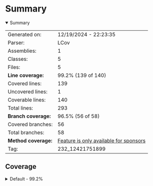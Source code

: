 # Summary
<details open><summary>Summary</summary>

|||
|:---|:---|
| Generated on: | 12/19/2024 - 22:23:35 |
| Parser: | LCov |
| Assemblies: | 1 |
| Classes: | 5 |
| Files: | 5 |
| **Line coverage:** | 99.2% (139 of 140) |
| Covered lines: | 139 |
| Uncovered lines: | 1 |
| Coverable lines: | 140 |
| Total lines: | 293 |
| **Branch coverage:** | 96.5% (56 of 58) |
| Covered branches: | 56 |
| Total branches: | 58 |
| **Method coverage:** | [Feature is only available for sponsors](https://reportgenerator.io/pro) |
| Tag: | 232_12421751899 |

</details>

## Coverage
<details><summary>Default - 99.2%</summary>

|**Name**|**Line**|**Branch**|
|:---|---:|---:|
|**Default**|**99.2%**|**96.5%**|
|/home/runner/work/SharpMathLib/SharpMathLib/SharpFractions/BigIntExtra.cs|100%|100%|
|/home/runner/work/SharpMathLib/SharpMathLib/SharpFractions/Comparison.cs|95%|80%|
|/home/runner/work/SharpMathLib/SharpMathLib/SharpFractions/Fraction.cs|100%|100%|
|/home/runner/work/SharpMathLib/SharpMathLib/SharpFractions/Operators.cs|100%|100%|
|/home/runner/work/SharpMathLib/SharpMathLib/SharpFractions/StringRepresenta<br/>tion.cs|100%|100%|

</details>
